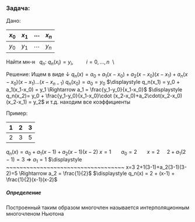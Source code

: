 ### Задача:
Дано:

| $x_0$ | $x_1$ | $\cdots$ | $x_n$ |
| ----- | ----- | -------- | ----- |
| $y_0$ | $y_1$ | $\cdots$ | $y_n$ |
Найти мн-н $~~q_n:~q_n(x_i)=y_i,~~~~~~~~~i=0,\dots,n~~$\

Решение:
Ищем в виде $\downarrow$
$q_n(x) = a_0 + a_1(x-x_0) + a_2(x-x_0)(x-x_1) + a_n(x-x_0)(x-x_1)\dots(x-x_{n-1})$
$q_n(x_0) = a_0 = y_0$
$\displaystyle q_n(x_1) = y_0 + a_1(x_1-x_0) = y_1 \Rightarrow a_1 = \frac{y_1-y_0}{x_1-x_0}$
$\displaystyle q_n(x_2)= y_0 + \frac{y_1-y_0}{x_1-x_0}\cdot (x_2-x_0)+a_2\cdot(x_2-x_0)(x_2-x_1) = y_2$
и т.д. находим все коэффициенты

Пример:

| 1   | 2   | 3   |
| --- | --- | --- |
| 2   | 3   | 5   |
$q_n(x) = a_0+ a_1(x-1)+a_2(x-1)(x-2)$
$x = 1~~~~~~~ a_0=2~~~~~~~ x=2~~~~~2+a_1(2-1)=3\Rightarrow a_1=1$
$\displaystyle ~~~~~~~~~~~~~~~~~~~~~~~~~~~~~~~~~~~ x=3 2+1(3-1)+a_2(3-1)(3-2)=5 \Rightarrow a_2 = \frac{1}{2}$
$\displaystyle q_n(x) = 2 + (x-1) + \frac{1}{2}(x-1)(x-2)$

##### Определение
Построенный таким образом многочлен называется интерполяционным многочленом Ньютона